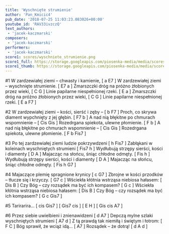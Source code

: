 ```yaml
---
title: 'Wyschnięte strumienie'
author: 'Pan_Kmicic4'
pub_date: '2018-07-25 11:03:23.083026+00:00'
youtube_id: 'RAV33ivzczQ'
text_authors:
 - 'jacek-kaczmarski'
composers:
 - 'jacek-kaczmarski'
performers:
 - 'jacek-kaczmarski'
score1: scores/wyschniete_strumienie.png
score1_full: https://storage.googleapis.com/piosenka-media/media/scores/wyschniete_strumienie.png
score1_thumb: https://storage.googleapis.com/piosenka-media/media/scores/wyschniete_strumienie.png.180x0_q85_upscale.png
---
```


#1
W zardzewiałej ziemi – chwasty i kamienie, [ a E7 ]
W zardzewiałej ziemi – wyschnięte strumienie. [ E7 a ]
Zmarszczki dróg na próżno żłobionych przez wieki, [ C G ]
Linie papilarne niespełnionej rzeki. [ E a ]
Zmarszczki dróg na próżno żłobionych przez wieki, [ C G ]
Linie papilarne niespełnionej rzeki. [ E a F7 ]

#2 
W zardzewiałej ziemi – kości, sierść i zęby – [ b F7 ]
Proch, co skrywa diament wypchnięty z jej głębin. [ F7 b ]
A nad nią błękitne po chmurach wspomnienie – [ Cis Gis ]
Rozedrgana spiekota, ulewne płomienie. [ F b ]
A nad nią błękitne po chmurach wspomnienie – [ Cis Gis ]
Rozedrgana spiekota, ulewne płomienie. [ F b Fis7 ]

#3
Po tej zardzewiałej ziemi ludzie pokrzywdzeni [ h Fis7 ]
Zabłąkani w koleinach wyschniętych strumieni [ Fis7 h ]
Wydłubują strzępy sierści, kości i diamenty [ D A ]
Majacząc na słońcu, śniąc chłodne odmęty. [ Fis h ]
Wydłubują strzępy sierści, kości i diamenty [ D A ]
Majacząc na słońcu, śniąc chłodne odmęty. [ Fis h G7 ]

#4 
Majaczące plemię spragnione krynicy [ c G7 ]
Zbrojne w kości przodków – tłucze się i krzyczy. [ G7 c ]
Wściekła kłótnia wstrząsa niebiosa hałasem: [ Dis B ]
Czy Bóg – czy rozsądek ma być ich kompasem? [ G c ]
Wściekła kłótnia wstrząsa niebiosa hałasem: [ Dis B ]
Czy Bóg – czy rozsądek ma być ich kompasem? [ G c Gis7 ]

#5
Tarirarira… [ cis Gis7 ]
[ Gis7 cis ]
[ E H ]
[ Gis cis A7 ]

#6
Przez siebie uwielbieni i znienawidzeni [ d A7 ]
Depczą mylne szlaki wyschniętych strumieni [ A7 d ]
Z tą prawdą tak niemiłą i świętym i łotrom: [ F C ]
Bóg sprawił, że wciąż idą… [ A7 ]
Rozsądek – że dotrą! [ d A d ]